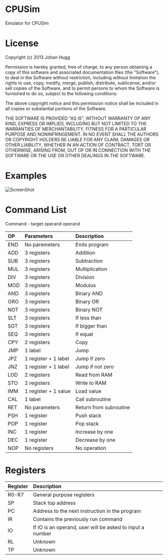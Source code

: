 CPUSim
=============
Emulator for CPUSim

License
=============
Copyright (c) 2013 Johan Hugg

Permission is hereby granted, free of charge, to any person obtaining a copy of this software and associated documentation files (the "Software"), to deal in the Software without restriction, including without limitation the rights to use, copy, modify, merge, publish, distribute, sublicense, and/or sell copies of the Software, and to permit persons to whom the Software is furnished to do so, subject to the following conditions:

The above copyright notice and this permission notice shall be included in all copies or substantial portions of the Software.

THE SOFTWARE IS PROVIDED "AS IS", WITHOUT WARRANTY OF ANY KIND, EXPRESS OR IMPLIED, INCLUDING BUT NOT LIMITED TO THE WARRANTIES OF MERCHANTABILITY, FITNESS FOR A PARTICULAR PURPOSE AND NONINFRINGEMENT. IN NO EVENT SHALL THE AUTHORS OR COPYRIGHT HOLDERS BE LIABLE FOR ANY CLAIM, DAMAGES OR OTHER LIABILITY, WHETHER IN AN ACTION OF CONTRACT, TORT OR OTHERWISE, ARISING FROM, OUT OF OR IN CONNECTION WITH THE SOFTWARE OR THE USE OR OTHER DEALINGS IN THE SOFTWARE.

Examples
=============
![ScreenShot](https://dl.dropboxusercontent.com/u/12347804/sharex/2013-05-28_14-03-16.png)

Command List
=============
Command - target operand operand


|OP           |Parameters            |Description            |
|:------------|:---------------------|:----------------------|
|END          |No paremeters         |Ends program           |
|ADD          |3 registers           |Addition               |
|SUB          |3 registers           |Subtraction            |
|MUL          |3 registers           |Multiplication         |
|DIV          |3 registers           |Division               | 
|MOD          |3 registers           |Modulus                |
|AND          |3 registers           |Binary AND             | 
|ORO          |3 registers           |Binary OR              |
|NOT          |3 registers           |Binary NOT             |
|SLT          |3 registers           |If less than           |
|SGT          |3 registers           |If bigger than         |
|SEQ          |3 registers           |If equal               |
|CPY          |2 registers           |Copy                   |
|JMP          |1 label               |Jump                   |
|JPZ          |1 register + 1 label  |Jump if zero           |
|JNZ          |1 register + 1 label  |Jump if not zero       |
|LOD          |2 registers           |Read from RAM          |
|STO          |2 registers           |Write to RAM           |
|IMM          |1 register + 1 value  |Load value             |
|CAL          |1 label               |Call subroutine        |
|RET          |No parameters         |Return from subroutine |
|PSH          |1 register            |Push stack             |
|POP          |1 register            |Pop stack              |
|INC          |1 register            |Increase by one        |
|DEC          |1 register            |Decrease by one        |
|NOP          |No registers          |No operation           |

Registers
=============


|Register |Description                                               |
|:--------|:---------------------------------------------------------|
|R0-R7    |General purpose registers                                 |
|SP       |Stack top address                                         |
|PC       |Address to the next instruction in the program            |
|IR       |Contains the previously run command                       |
|IO       |If IO is an operand, user will be asked to input a number |
|RL       |Unknown                                                   |
|TP       |Unknown                                                   |

